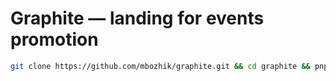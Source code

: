 # Graphite — landing for events promotion

```bash
git clone https://github.com/mbozhik/graphite.git && cd graphite && pnpm i && code .
```
